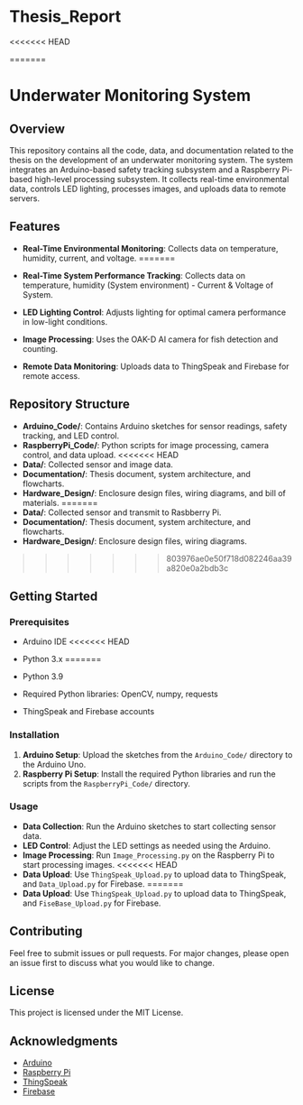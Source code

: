 # Thesis_Report
<<<<<<< HEAD

=======

# Underwater Monitoring System



## Overview
This repository contains all the code, data, and documentation related to the thesis on the development of an underwater monitoring system. The system integrates an Arduino-based safety tracking subsystem and a Raspberry Pi-based high-level processing subsystem. It collects real-time environmental data, controls LED lighting, processes images, and uploads data to remote servers.

## Features

- **Real-Time Environmental Monitoring**: Collects data on temperature, humidity, current, and voltage.
=======
- **Real-Time System Performance Tracking**: Collects data on temperature, humidity (System environment) - Current & Voltage of System.

- **LED Lighting Control**: Adjusts lighting for optimal camera performance in low-light conditions.
- **Image Processing**: Uses the OAK-D AI camera for fish detection and counting.
- **Remote Data Monitoring**: Uploads data to ThingSpeak and Firebase for remote access.

## Repository Structure
- **Arduino_Code/**: Contains Arduino sketches for sensor readings, safety tracking, and LED control.
- **RaspberryPi_Code/**: Python scripts for image processing, camera control, and data upload.
<<<<<<< HEAD
- **Data/**: Collected sensor and image data.
- **Documentation/**: Thesis document, system architecture, and flowcharts.
- **Hardware_Design/**: Enclosure design files, wiring diagrams, and bill of materials.
=======
- **Data/**: Collected sensor and transmit to Rasbberry Pi.
- **Documentation/**: Thesis document, system architecture, and flowcharts.
- **Hardware_Design/**: Enclosure design files, wiring diagrams.
>>>>>>> 803976ae0e50f718d082246aa39a820e0a2bdb3c

## Getting Started
### Prerequisites
- Arduino IDE
<<<<<<< HEAD
- Python 3.x
=======
- Python 3.9

- Required Python libraries: OpenCV, numpy, requests
- ThingSpeak and Firebase accounts

### Installation
1. **Arduino Setup**: Upload the sketches from the `Arduino_Code/` directory to the Arduino Uno.
2. **Raspberry Pi Setup**: Install the required Python libraries and run the scripts from the `RaspberryPi_Code/` directory.

### Usage
- **Data Collection**: Run the Arduino sketches to start collecting sensor data.
- **LED Control**: Adjust the LED settings as needed using the Arduino.
- **Image Processing**: Run `Image_Processing.py` on the Raspberry Pi to start processing images.
<<<<<<< HEAD
- **Data Upload**: Use `ThingSpeak_Upload.py` to upload data to ThingSpeak, and `Data_Upload.py` for Firebase.
=======
- **Data Upload**: Use `ThingSpeak_Upload.py` to upload data to ThingSpeak, and `FiseBase_Upload.py` for Firebase.

## Contributing
Feel free to submit issues or pull requests. For major changes, please open an issue first to discuss what you would like to change.

## License
This project is licensed under the MIT License.

## Acknowledgments
- [Arduino](https://www.arduino.cc/)
- [Raspberry Pi](https://www.raspberrypi.org/)
- [ThingSpeak](https://thingspeak.com/)
- [Firebase](https://firebase.google.com/)
